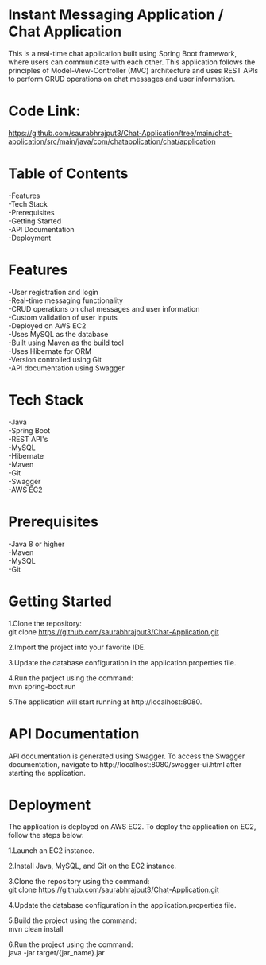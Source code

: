 # Instant Messaging Application / Chat Application

This is a real-time chat application built using Spring Boot framework, where users can communicate with each other. This application follows the principles of Model-View-Controller (MVC) architecture and uses REST APIs to perform CRUD operations on chat messages and user information.

# Code Link: 
https://github.com/saurabhrajput3/Chat-Application/tree/main/chat-application/src/main/java/com/chatapplication/chat/application

# Table of Contents
  -Features  
  -Tech Stack  
  -Prerequisites  
  -Getting Started  
  -API Documentation  
  -Deployment  
  

# Features
  -User registration and login  
  -Real-time messaging functionality  
  -CRUD operations on chat messages and user information  
  -Custom validation of user inputs  
  -Deployed on AWS EC2  
  -Uses MySQL as the database  
  -Built using Maven as the build tool  
  -Uses Hibernate for ORM  
  -Version controlled using Git  
  -API documentation using Swagger  
 
 
# Tech Stack
  -Java  
  -Spring Boot  
  -REST API's  
  -MySQL  
  -Hibernate  
  -Maven  
  -Git  
  -Swagger  
  -AWS EC2  


# Prerequisites
  -Java 8 or higher  
  -Maven  
  -MySQL  
  -Git  
  
  
# Getting Started

1.Clone the repository:  
  git clone https://github.com/saurabhrajput3/Chat-Application.git  
 
2.Import the project into your favorite IDE.  

3.Update the database configuration in the application.properties file.  

4.Run the project using the command:  
  mvn spring-boot:run  
 
5.The application will start running at http://localhost:8080.  

# API Documentation  
  API documentation is generated using Swagger. To access the Swagger documentation, navigate to http://localhost:8080/swagger-ui.html after starting the application.  
 

# Deployment
The application is deployed on AWS EC2. To deploy the application on EC2, follow the steps below:  

1.Launch an EC2 instance.  

2.Install Java, MySQL, and Git on the EC2 instance.  

3.Clone the repository using the command:  
  git clone https://github.com/saurabhrajput3/Chat-Application.git  

4.Update the database configuration in the application.properties file.  

5.Build the project using the command:  
    mvn clean install  

6.Run the project using the command:  
    java -jar target/{jar_name}.jar  
 
